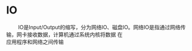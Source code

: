 # IO
&emsp;&emsp;    IO是Input/Output的缩写，分为网络IO、磁盘IO。网络IO是指通过网络传输，网卡接收数据，计算机通过系统内核将数据 在  
            应用程序和网络之间传输